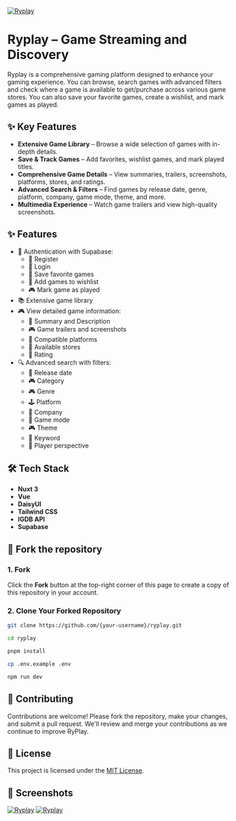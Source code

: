 [![Ryplay](https://fachryafrz.com/projects/ryplay/home.png)](https://ryplay.fachryafrz.com)

# Ryplay – Game Streaming and Discovery

Ryplay is a comprehensive gaming platform designed to enhance your gaming experience. You can browse, search games with advanced filters and check where a game is available to get/purchase across various game stores. You can also save your favorite games, create a wishlist, and mark games as played.

## ✨ Key Features

- **Extensive Game Library** – Browse a wide selection of games with in-depth details.
- **Save & Track Games** – Add favorites, wishlist games, and mark played titles.
- **Comprehensive Game Details** – View summaries, trailers, screenshots, platforms, stores, and ratings.
- **Advanced Search & Filters** – Find games by release date, genre, platform, company, game mode, theme, and more.
- **Multimedia Experience** – Watch game trailers and view high-quality screenshots.

## ✨ Features

- 🔑 Authentication with Supabase:
  - 👤 Register
  - 🔑 Login
  - 🌟 Save favorite games
  - 🔖 Add games to wishlist
  - 🎮 Mark game as played
- 📚 Extensive game library
- 🎮 View detailed game information:
  - 📝 Summary and Description
  - 🎮 Game trailers and screenshots
  - 📱 Compatible platforms
  - 🏬 Available stores
  - 🌟 Rating
- 🔍 Advanced search with filters:
  - 📅 Release date
  - 🎮 Category
  - 🎮 Genre
  - 🕹️ Platform
  - 🏢 Company
  - 👥 Game mode
  - 🎮 Theme
  - 🌟 Keyword
  - 👥 Player perspective

## 🛠️ Tech Stack

- **Nuxt 3**
- **Vue**
- **DaisyUI**
- **Tailwind CSS**
- **IGDB API**
- **Supabase**

## 🚀 Fork the repository

### 1. Fork

Click the **Fork** button at the top-right corner of this page to create a copy of this repository in your account.

### 2. Clone Your Forked Repository

```sh
git clone https://github.com/{your-username}/ryplay.git

cd ryplay

pnpm install

cp .env.example .env

npm run dev
```

## 🤝 Contributing

Contributions are welcome! Please fork the repository, make your changes, and submit a pull request. We'll review and merge your contributions as we continue to improve RyPlay.

## 📜 License

This project is licensed under the [MIT License](LICENSE).

## 📸 Screenshots

[![Ryplay](https://fachryafrz.com/projects/ryplay/game-details.png)](https://ryplay.fachryafrz.com)
[![Ryplay](https://fachryafrz.com/projects/ryplay/search.png)](https://ryplay.fachryafrz.com)
